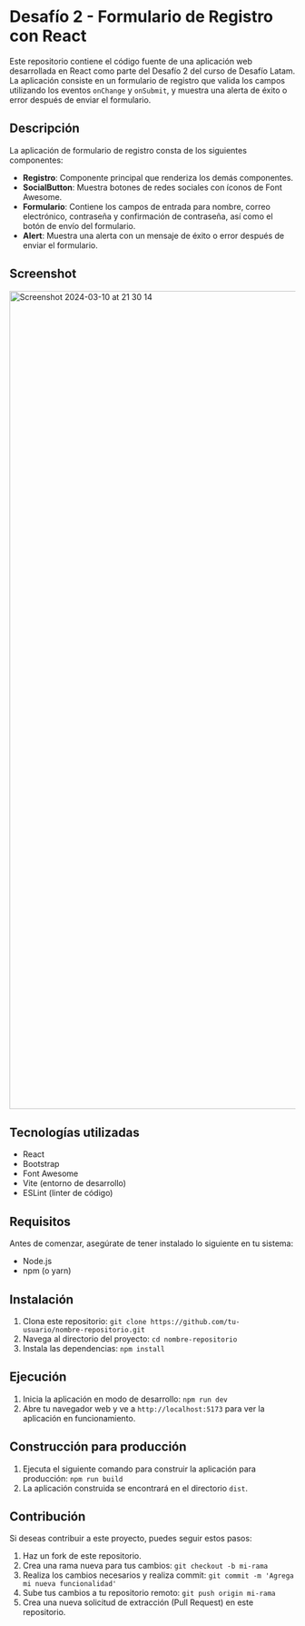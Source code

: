 # Desafío 2 - Formulario de Registro con React

Este repositorio contiene el código fuente de una aplicación web desarrollada en React como parte del Desafío 2 del curso de Desafío Latam. La aplicación consiste en un formulario de registro que valida los campos utilizando los eventos `onChange` y `onSubmit`, y muestra una alerta de éxito o error después de enviar el formulario.

## Descripción

La aplicación de formulario de registro consta de los siguientes componentes:

- **Registro**: Componente principal que renderiza los demás componentes.
- **SocialButton**: Muestra botones de redes sociales con íconos de Font Awesome.
- **Formulario**: Contiene los campos de entrada para nombre, correo electrónico, contraseña y confirmación de contraseña, así como el botón de envío del formulario.
- **Alert**: Muestra una alerta con un mensaje de éxito o error después de enviar el formulario.

## Screenshot

<img width="1440" alt="Screenshot 2024-03-10 at 21 30 14" src="https://github.com/fcolabbe/desafio2-react/assets/19920764/f57db595-cc35-426e-8b48-30e5d5e64876">

## Tecnologías utilizadas

- React
- Bootstrap
- Font Awesome
- Vite (entorno de desarrollo)
- ESLint (linter de código)

## Requisitos

Antes de comenzar, asegúrate de tener instalado lo siguiente en tu sistema:

- Node.js
- npm (o yarn)

## Instalación

1. Clona este repositorio: `git clone https://github.com/tu-usuario/nombre-repositorio.git`
2. Navega al directorio del proyecto: `cd nombre-repositorio`
3. Instala las dependencias: `npm install`

## Ejecución

1. Inicia la aplicación en modo de desarrollo: `npm run dev`
2. Abre tu navegador web y ve a `http://localhost:5173` para ver la aplicación en funcionamiento.

## Construcción para producción

1. Ejecuta el siguiente comando para construir la aplicación para producción: `npm run build`
2. La aplicación construida se encontrará en el directorio `dist`.

## Contribución

Si deseas contribuir a este proyecto, puedes seguir estos pasos:

1. Haz un fork de este repositorio.
2. Crea una rama nueva para tus cambios: `git checkout -b mi-rama`
3. Realiza los cambios necesarios y realiza commit: `git commit -m 'Agrega mi nueva funcionalidad'`
4. Sube tus cambios a tu repositorio remoto: `git push origin mi-rama`
5. Crea una nueva solicitud de extracción (Pull Request) en este repositorio.
